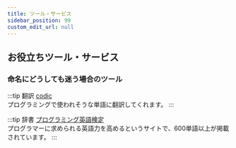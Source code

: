 ```yaml
---
title: ツール・サービス
sidebar_position: 99
custom_edit_url: null
---
```


## お役立ちツール・サービス

### 命名にどうしても迷う場合のツール

:::tip 翻訳
[codic](https://codic.jp/engine)  
プログラミングで使われそうな単語に翻訳してくれます。
:::

:::tip 辞書
[プログラミング英語検定](https://progeigo.org/learning/essential-words-600-plus/)  
プログラマーに求められる英語力を高めるというサイトで、600単語以上が掲載されています。
:::

